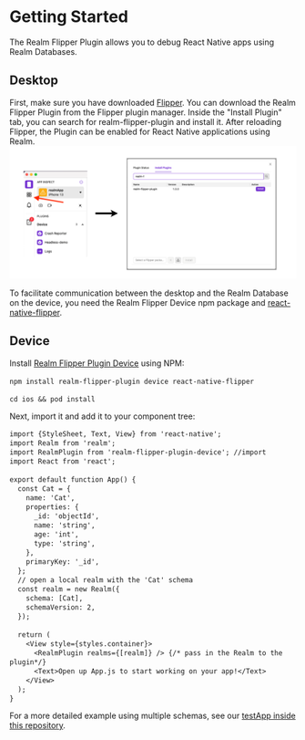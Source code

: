 # Getting Started
The Realm Flipper Plugin allows you to debug React Native apps using Realm Databases. 

## Desktop
First, make sure you have downloaded [Flipper](https://fbflipper.com/). You can download the Realm Flipper Plugin from the Flipper plugin manager. Inside the "Install Plugin" tab, you can search for realm-flipper-plugin and install it. After reloading Flipper, the Plugin can be enabled for React Native applications using Realm. 
![Installing the Realm Flipper Plugin](./InstallingFlipperPlugin.png "Installing the Realm Flipper Plugin")

To facilitate communication between the desktop and the Realm Database on the device, you need the Realm Flipper Device npm package and [react-native-flipper](https://www.npmjs.com/package/react-native-flipper).
## Device
Install [Realm Flipper Plugin Device](https://www.npmjs.com/package/realm-flipper-plugin-device) using NPM:

`npm install realm-flipper-plugin device react-native-flipper`

`cd ios && pod install`

Next, import it and add it to your component tree:

```tsx
import {StyleSheet, Text, View} from 'react-native';
import Realm from 'realm';
import RealmPlugin from 'realm-flipper-plugin-device'; //import
import React from 'react';

export default function App() {
  const Cat = {
    name: 'Cat',
    properties: {
      _id: 'objectId',
      name: 'string',
      age: 'int',
      type: 'string',
    },
    primaryKey: '_id',
  };
  // open a local realm with the 'Cat' schema
  const realm = new Realm({
    schema: [Cat],
    schemaVersion: 2,
  });

  return (    
    <View style={styles.container}>
      <RealmPlugin realms={[realm]} /> {/* pass in the Realm to the plugin*/}
      <Text>Open up App.js to start working on your app!</Text>
    </View>
  );
}
```


For a more detailed example using multiple schemas, see our [testApp inside this repository](https://github.com/realm/realm-flipper-plugin/blob/main/testApp/App.tsx).
